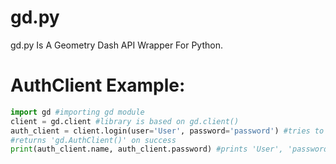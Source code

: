 # gd.py
gd.py Is A Geometry Dash API Wrapper For Python.
# AuthClient Example:
```python
import gd #importing gd module
client = gd.client #library is based on gd.client() 
auth_client = client.login(user='User', password='password') #tries to log in with given 'user' and 'pass'
#returns 'gd.AuthClient()' on success
print(auth_client.name, auth_client.password) #prints 'User', 'password' (if succeeded and 'gd.AuthClient()' was returned)
```

